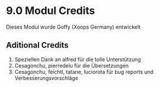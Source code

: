 # 9.0 Modul Credits

Dieses Modul wurde Goffy (Xoops Germany) entwickelt

## Aditional Credits
1. Speziellen Dank an alfred für die tolle Unterstützung
2. Cesagonchu, pierredelu für die Übersetzungen
3. Cesagonchu, feichtl, tatane, luciorota für bug reports und Verbesserungsvorschläge